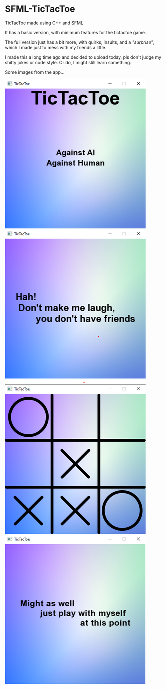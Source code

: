 # SFML-TicTacToe
TicTacToe made using C++ and SFML

It has a basic version, with minimum features for the tictactoe game.

The full version just has a bit more, with quirks, insults, and a *"surprise"*, which I made just to mess with my friends a little.

I made this a long time ago and decided to upload today, pls don't judge my shitty jokes or code style. Or do, I might still learn something.


Some images from the app...

![Home](./images/Screenshot%202022-07-18%20134416.png)
![Against Human](./images//Screenshot%202022-07-18%20134551.png)
![gameplay](./images/Screenshot%202022-07-18%20134647.png)
![now wait a minute... 💀](/images/Screenshot%202022-07-18%20135713.png)